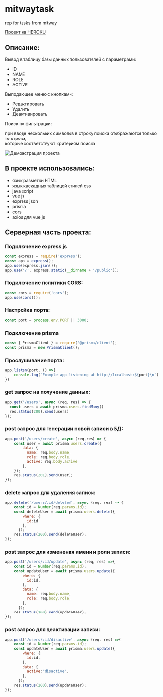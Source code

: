 # mitwaytask
rep for tasks from mitway


[Проект на HEROKU](https://mitwaytask.herokuapp.com/)

## Описание:
Вывод в таблицу базы данных пользователей с параметрами:
- ID
- NAME
- ROLE
- ACTIVE


Выподающее меню с кнопками:
- Редактировать
- Удалить
- Деактивировать


Поиск по фильтрации:


при вводе нескольких символов в строку поиска отображаются только те строки,\
которые соответствуют критериям поиска


![Демонстрация проекта](https://i.ibb.co/QFySTJ2/2021-04-08-20-01-48.png)


## В проекте использовались:
- язык разметки HTML
- язык каскадных таблицей стилей css
- java script
- vue js
- express json
- prisma
- cors
- axios для vue js


## Серверная часть проекта:
### Подключение express js
``` js
const express = require('express');
const app = express();
app.use(express.json());
app.use('/', express.static(__dirname + '/public'));
```
### Подключение политики CORS:
```js
const cors = require('cors');
app.use(cors());
```
### Настройка порта:
```js
const port = process.env.PORT || 3000;
```
### Подключение prisma
```js
const { PrismaClient } = require('@prisma/client');
const prisma = new PrismaClient();
```
### Прослушивание порта:
```js
app.listen(port, () =>{
    console.log(`Example app listening at http://localhost:${port}\n`)
})
```
### get запрос на получение данных:

```js
app.get('/users', async (req, res) => {
  const users = await prisma.users.findMany()
  res.status(200).send(users)
});
```

### post запрос для генерации новой записи в БД:
```js
app.post('/users/create', async (req,res) => {
    const user = await prisma.users.create({
        data: {
          name: req.body.name,
          role: req.body.role,
          active: req.body.active
        },
    });
    res.status(201).send(user);
});

```

### delete запрос для удаления записи:
```js
app.delete('/users/:id/deleted', async (req, res) => {
    const id = Number(req.params.id);
    const deleteUser = await prisma.users.delete({
        where: {
          id:id
        },
      });
    res.status(200).send(deleteUser);
});
```

### post запрос для изменения имени и роли записи:
```js
app.post('/users/:id/update', async (req, res) =>{
    const id = Number(req.params.id);
    const updateUser = await prisma.users.update({
        where: {
          id:id,
        },
        data: {
          name: req.body.name,
          role: req.body.role,
        },
      });
    res.status(200).send(updateUser);
});
```
### post запрос для деактивации записи:
```js
app.post('/users/:id/disactive', async (req, res) =>{
    const id = Number(req.params.id);
    const updateUser = await prisma.users.update({
        where: {
          id:id,
        },
        data: {
          active:"disactive",
        },
      });
    res.status(200).send(updateUser);
});
```
